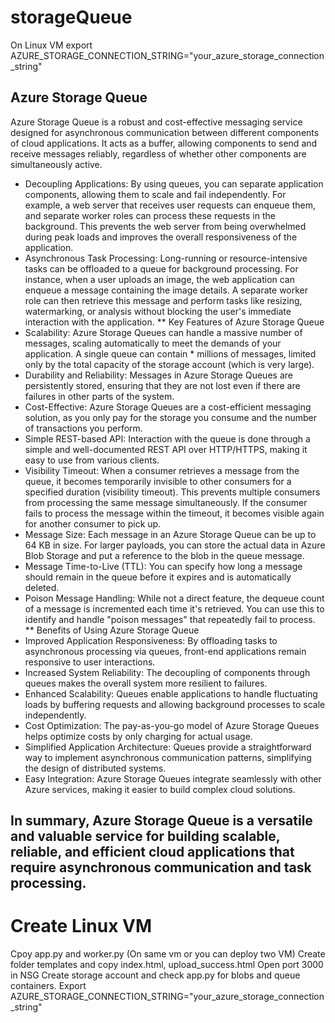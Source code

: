 # storageQueue
On Linux VM
export AZURE_STORAGE_CONNECTION_STRING="your_azure_storage_connection_string"
## Azure Storage Queue
   Azure Storage Queue is a robust and cost-effective messaging service designed for asynchronous communication between different components of cloud applications. It 
   acts as a buffer, allowing components to send and receive messages reliably, regardless of whether other components are simultaneously active.
*   Decoupling Applications: By using queues, you can separate application components, allowing them to scale and fail independently. For example, a web server that 
    receives user requests can enqueue them, and separate worker roles can process these requests in the background. This prevents the web server from being 
    overwhelmed during peak loads and improves the overall responsiveness of the application.  
*   Asynchronous Task Processing: Long-running or resource-intensive tasks can be offloaded to a queue for background processing. For instance, when a user uploads an 
    image, the web application can enqueue a message containing the image details. A separate worker role can then retrieve this message and perform tasks like 
    resizing, watermarking, or analysis without blocking the user's immediate interaction with the application.
** Key Features of Azure Storage Queue
* Scalability: Azure Storage Queues can handle a massive number of messages, scaling automatically to meet the demands of your application. A single queue can contain * millions of messages, limited only by the total capacity of the storage account (which is very large).
* Durability and Reliability: Messages in Azure Storage Queues are persistently stored, ensuring that they are not lost even if there are failures in other parts of 
  the system.
* Cost-Effective: Azure Storage Queues are a cost-efficient messaging solution, as you only pay for the storage you consume and the number of transactions you perform.
* Simple REST-based API: Interaction with the queue is done through a simple and well-documented REST API over HTTP/HTTPS, making it easy to use from various clients. 
* Visibility Timeout: When a consumer retrieves a message from the queue, it becomes temporarily invisible to other consumers for a specified duration (visibility 
  timeout). This prevents multiple consumers from processing the same message simultaneously. If the consumer fails to process the message within the timeout, it 
  becomes visible again for another consumer to pick up.   
* Message Size: Each message in an Azure Storage Queue can be up to 64 KB in size. For larger payloads, you can store the actual data in Azure Blob Storage and put a 
  reference to the blob in the queue message.   
* Message Time-to-Live (TTL): You can specify how long a message should remain in the queue before it expires and is automatically deleted.   
* Poison Message Handling: While not a direct feature, the dequeue count of a message is incremented each time it's retrieved. You can use this to identify and handle "poison messages" that repeatedly fail to process.   
** Benefits of Using Azure Storage Queue
* Improved Application Responsiveness: By offloading tasks to asynchronous processing via queues, front-end applications remain responsive to user interactions.   
* Increased System Reliability: The decoupling of components through queues makes the overall system more resilient to failures.   
* Enhanced Scalability: Queues enable applications to handle fluctuating loads by buffering requests and allowing background processes to scale independently.   
* Cost Optimization: The pay-as-you-go model of Azure Storage Queues helps optimize costs by only charging for actual usage.   
* Simplified Application Architecture: Queues provide a straightforward way to implement asynchronous communication patterns, simplifying the design of distributed 
  systems.   
* Easy Integration: Azure Storage Queues integrate seamlessly with other Azure services, making it easier to build complex cloud solutions.   

## In summary, Azure Storage Queue is a versatile and valuable service for building scalable, reliable, and efficient cloud applications that require asynchronous communication and task processing.


# Create Linux VM
  Cpoy app.py and worker.py (On same vm or you can deploy two VM)
  Create folder templates and copy index.html, upload_success.html
  Open port 3000 in NSG
  Create storage account and check app.py for blobs and queue containers.
  Export AZURE_STORAGE_CONNECTION_STRING="your_azure_storage_connection_string"
